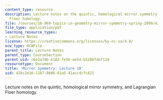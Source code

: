 ```yaml
---
content_type: resource
description: Lecture notes on the quintic, homological mirror symmetry, and Lagrangian
  Floer homology.
file: /courses/18-969-topics-in-geometry-mirror-symmetry-spring-2009/42bc2e161167860681a541acc4cfc821_MIT18_969s09_lec10.pdf
file_type: application/pdf
learning_resource_types:
- Lecture Notes
license: https://creativecommons.org/licenses/by-nc-sa/4.0/
ocw_type: OCWFile
parent_title: Lecture Notes
parent_type: CourseSection
parent_uid: c6e1a78b-e183-fe56-ee54-b520bfdef119
resourcetype: Document
title: 'Mirror Symmetry: Lecture 10'
uid: 42bc2e16-1167-8606-81a5-41acc4cfc821
---
```

Lecture notes on the quintic, homological mirror symmetry, and Lagrangian Floer homology.